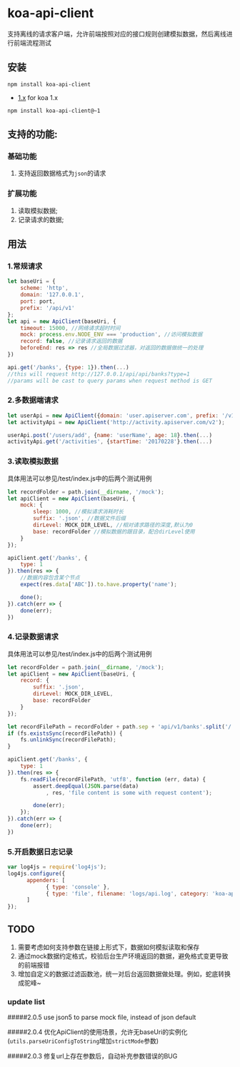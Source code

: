 # koa-api-client
支持离线的请求客户端，允许前端按照对应的接口规则创建模拟数据，然后离线进行前端流程测试

## 安装
```
npm install koa-api-client
```

* [1.x](https://github.com/node-wechat/koa-api-client/blob/v1.x/README.md) for koa 1.x
```
npm install koa-api-client@~1
```

## 支持的功能:

### 基础功能
1. 支持返回数据格式为`json`的请求

### 扩展功能
1. 读取模拟数据;
2. 记录请求的数据;

## 用法

### 1.常规请求
```js
let baseUri = {
    scheme: 'http',
    domain: '127.0.0.1',
    port: port,
    prefix: '/api/v1'
};
let api = new ApiClient(baseUri, {
    timeout: 15000, //网络请求超时时间
    mock: process.env.NODE_ENV === 'production', //访问模拟数据
    record: false, //记录请求返回的数据
    beforeEnd: res => res //全局数据过滤器，对返回的数据做统一的处理
})

api.get('/banks', {type: 1}).then(...)
//this will request http://127.0.0.1/api/api/banks?type=1
//params will be cast to query params when request method is GET
```

### 2.多数据端请求
```js
let userApi = new ApiClient({domain: 'user.apiserver.com', prefix: '/v1'});
let activityApi = new ApiClient('http://activity.apiserver.com/v2');

userApi.post('/users/add', {name: 'userName', age: 18}.then(...)
activityApi.get('/activities', {startTime: '20170228'}.then(...)
```

### 3.读取模拟数据
具体用法可以参见/test/index.js中的后两个测试用例
```js
let recordFolder = path.join(__dirname, '/mock');
let apiClient = new ApiClient(baseUri, {
    mock: {
        sleep: 1000, //模拟请求消耗时长
        suffix: '.json', //数据文件后缀
        dirLevel: MOCK_DIR_LEVEL, //相对请求路径的深度,默认为0
        base: recordFolder //模拟数据的跟目录，配合dirLevel使用
    }
});

apiClient.get('/banks', {
    type: 1
}).then(res => {
    //数据内容包含某个节点
    expect(res.data['ABC']).to.have.property('name');

    done();
}).catch(err => {
    done(err);
})
```

### 4.记录数据请求
具体用法可以参见/test/index.js中的后两个测试用例
```js
let recordFolder = path.join(__dirname, '/mock');
let apiClient = new ApiClient(baseUri, {
    record: {
        suffix: '.json',
        dirLevel: MOCK_DIR_LEVEL,
        base: recordFolder
    }
});

let recordFilePath = recordFolder + path.sep + 'api/v1/banks'.split('/').slice(MOCK_DIR_LEVEL).join(path.sep) + '.json';
if (fs.existsSync(recordFilePath)) {
    fs.unlinkSync(recordFilePath);
}

apiClient.get('/banks', {
    type: 1
}).then(res => {
    fs.readFile(recordFilePath, 'utf8', function (err, data) {
        assert.deepEqual(JSON.parse(data)
            , res, 'file content is some with request content');

        done(err);
    });
}).catch(err => {
    done(err);
})
```

### 5.开启数据日志记录
```js
var log4js = require('log4js');
log4js.configure({
      appenders: [
            { type: 'console' },
            { type: 'file', filename: 'logs/api.log', category: 'koa-api-client' }
      ]
});
```

## TODO
1. 需要考虑如何支持参数在链接上形式下，数据如何模拟读取和保存
2. 通过mock数据约定格式，校验后台生产环境返回的数据，避免格式变更导致的前端报错
3. 增加自定义的数据过滤函数池，统一对后台返回数据做处理。例如，蛇底转换成驼峰~

### update list

#####2.0.5
use json5 to parse mock file, instead of json default

#####2.0.4
优化ApiClient的使用场景，允许无baseUri的实例化(`utils.parseUriConfigToString`增加`strictMode`参数)

#####2.0.3
修复url上存在参数后，自动补充参数错误的BUG
